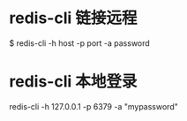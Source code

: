 # redis-cli 链接远程
$ redis-cli -h host -p port -a password

# redis-cli 本地登录
redis-cli -h 127.0.0.1 -p 6379 -a "mypassword"
